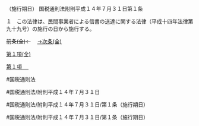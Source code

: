 （施行期日）
国税通則法附則平成１４年７月３１日第１条

１　この法律は、民間事業者による信書の送達に関する法律（平成十四年法律第九十九号）の施行の日から施行する。

~~前条(全)←~~　  [→次条(全)](国税通則法＿＿＿＿附則平成１４年７月３１日第２条_.md)

[第１項(全)](国税通則法＿＿＿＿附則平成１４年７月３１日第１条第１項_.md)  

[第１項 　 ](国税通則法＿＿＿＿附則平成１４年７月３１日第１条第１項.md)  

#国税通則法

#国税通則法/附則平成１４年７月３１日

#国税通則法/附則平成１４年７月３１日/第１条（施行期日）

#国税通則法/附則平成１４年７月３１日/第１条（施行期日）


